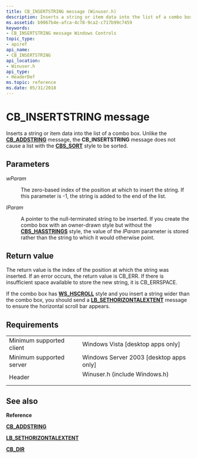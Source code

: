 ```yaml
---
title: CB_INSERTSTRING message (Winuser.h)
description: Inserts a string or item data into the list of a combo box. Unlike the CB\_ADDSTRING message, the CB\_INSERTSTRING message does not cause a list with the CBS\_SORT style to be sorted.
ms.assetid: b9067b4e-afca-4c78-9ca2-c717b99c7459
keywords:
- CB_INSERTSTRING message Windows Controls
topic_type:
- apiref
api_name:
- CB_INSERTSTRING
api_location:
- Winuser.h
api_type:
- HeaderDef
ms.topic: reference
ms.date: 05/31/2018
---
```


# CB\_INSERTSTRING message

Inserts a string or item data into the list of a combo box. Unlike the [**CB\_ADDSTRING**](cb-addstring.md) message, the **CB\_INSERTSTRING** message does not cause a list with the [**CBS\_SORT**](combo-box-styles.md) style to be sorted.

## Parameters

<dl> <dt>

*wParam* 
</dt> <dd>

The zero-based index of the position at which to insert the string. If this parameter is -1, the string is added to the end of the list.

</dd> <dt>

*lParam* 
</dt> <dd>

A pointer to the null-terminated string to be inserted. If you create the combo box with an owner-drawn style but without the [**CBS\_HASSTRINGS**](combo-box-styles.md) style, the value of the *lParam* parameter is stored rather than the string to which it would otherwise point.

</dd> </dl>

## Return value

The return value is the index of the position at which the string was inserted. If an error occurs, the return value is CB\_ERR. If there is insufficient space available to store the new string, it is CB\_ERRSPACE.

If the combo box has [**WS\_HSCROLL**](/windows/desktop/winmsg/window-styles) style and you insert a string wider than the combo box, you should send a [**LB\_SETHORIZONTALEXTENT**](lb-sethorizontalextent.md) message to ensure the horizontal scroll bar appears.

## Requirements



|                                     |                                                                                                          |
|-------------------------------------|----------------------------------------------------------------------------------------------------------|
| Minimum supported client<br/> | Windows Vista \[desktop apps only\]<br/>                                                           |
| Minimum supported server<br/> | Windows Server 2003 \[desktop apps only\]<br/>                                                     |
| Header<br/>                   | <dl> <dt>Winuser.h (include Windows.h)</dt> </dl> |



## See also

<dl> <dt>

**Reference**
</dt> <dt>

[**CB\_ADDSTRING**](cb-addstring.md)
</dt> <dt>

[**LB\_SETHORIZONTALEXTENT**](lb-sethorizontalextent.md)
</dt> <dt>

[**CB\_DIR**](cb-dir.md)
</dt> </dl>

 

